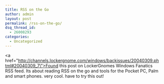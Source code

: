 ```yaml
---
title: RSS on the Go
author: admin
layout: post
permalink: /rss-on-the-go/
dsq_thread_id:
  - 26008293
categories:
  - Uncategorized
---
```

<a href=\"http://channels.lockergnome.com/windows/backissues/20040309.phtml#20040309_7\">Found this post</a> on LockerGnomes Windows Fanatics RSS feed. Its about reading RSS on the go and tools for the Pocket PC, Palm and smart phones. very cool. have to try this out!